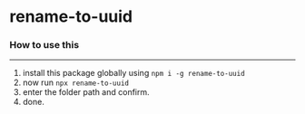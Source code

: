 # rename-to-uuid

### How to use this

---

1. install this package globally using `npm i -g rename-to-uuid`
2. now run `npx rename-to-uuid`
3. enter the folder path and confirm.
4. done. 
